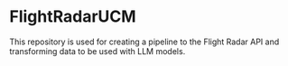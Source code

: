 # FlightRadarUCM
This repository is used for creating a pipeline to the Flight Radar API and transforming data to be used with LLM models. 
